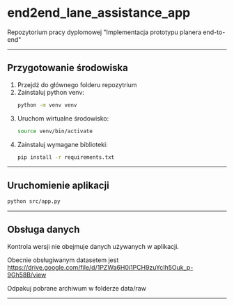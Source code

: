 # end2end_lane_assistance_app

Repozytorium pracy dyplomowej "Implementacja prototypu planera end-to-end"

---
## Przygotowanie środowiska

1. Przejdź do głównego folderu repozytrium
2. Zainstaluj python venv:
   ```bash
   python -m venv venv
   ```
3. Uruchom wirtualne środowisko:
   ```bash
   source venv/bin/activate
   ```
4. Zainstaluj wymagane biblioteki:
   ```bash
   pip install -r requirements.txt
   ```

---
## Uruchomienie aplikacji

```bash
python src/app.py
```

---
## Obsługa danych

Kontrola wersji nie obejmuje danych używanych w aplikacji.

Obecnie obsługiwanym datasetem jest https://drive.google.com/file/d/1PZWa6H0i1PCH9zuYcIh5Ouk_p-9Gh58B/view

Odpakuj pobrane archiwum w folderze data/raw

---
